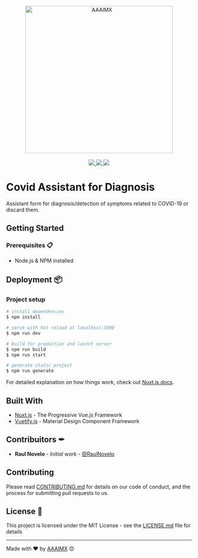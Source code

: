 <p align="center">
    <img src="https://www.aaaimx.org/img/other/aaaimx-ist.png" width="400" alt="AAAIMX"><br><br>
    <a href="https://www.aaaimx.org/" target="_blank">
        <img src="https://img.shields.io/badge/website-AAAI%20Student%20Chapter%20M%C3%A9xico-yellow">
    </a>
    <a href="https://web.facebook.com/aaaimx/" target="_blank">
        <img src="https://img.shields.io/badge/follow%20us-%40aaaimx-blue">
    </a>
    <a href="https://www.aaaimx.org/research" target="_blank">
        <img src="https://img.shields.io/badge/donate-support%20us-green">
    </a>
</p>
<!-- __ -->

# Covid Assistant for Diagnosis

Assistant form for diagnosis/detection of symptoms related to COVID-19 or discard them.

## Getting Started

### Prerequisites 📋

- Node.js & NPM installed

## Deployment 📦

### Project setup

```bash
# install dependencies
$ npm install

# serve with hot reload at localhost:3000
$ npm run dev

# build for production and launch server
$ npm run build
$ npm run start

# generate static project
$ npm run generate
```

For detailed explanation on how things work, check out [Nuxt.js docs](https://nuxtjs.org).


## Built With

- [Nuxt.js](https://nuxtjs.org/) - The Progressive Vue.js Framework
- [Vuetify.js](https://nuxtjs.org/) - Material Design Component Framework

## Contribuitors ✒
- **Raul Novelo** - _Initial work_ - [@RaulNovelo](https://github.com/RaulNovelo)

## Contributing

Please read [CONTRIBUTING.md](https://www.aaaimx.org/cod) for details on our code of conduct, and the process for submitting pull requests to us.

## License 📄

This project is licensed under the MIT License - see the [LICENSE.md](LICENSE.md) file for details

---

<!-- ## Acknowledgments

- Hat tip to anyone whose code was used
- Inspiration
- etc -->

Made with ❤️ by [AAAIMX](https://github.com/aaaimx) 😊



